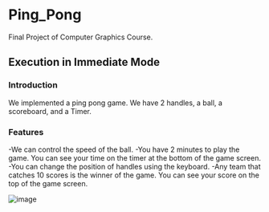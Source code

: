 # Ping_Pong
Final Project of Computer Graphics Course.

## Execution in Immediate Mode

### Introduction
We implemented a ping pong game. We have 2 handles, a ball, a scoreboard, and a Timer.

### Features
-We can control the speed of the ball.
-You have 2 minutes to play the game. You can see your time on the timer at the bottom of the game screen.
-You can change the position of handles using the keyboard.
-Any team that catches 10 scores is the winner of the game. You can see your score on the top of the game screen.

![image](https://github.com/pouriaSameti/Ping_Pong/assets/91469214/216f0c26-9f20-4f4c-a43c-a94f607a80c1)
